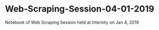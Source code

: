 # Web-Scraping-Session-04-01-2019
Notebook of Web Scraping Session held at Internity on Jan 4, 2019
